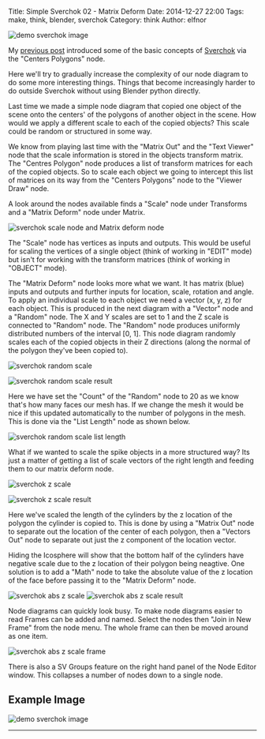 Title: Simple Sverchok 02 - Matrix Deform
Date: 2014-12-27 22:00
Tags: make, think, blender, sverchok
Category: think
Author: elfnor

![demo sverchok image](/images/flower_head_18_top.png)

My  [previous post]({filename}/simple_sverchok_01.md) introduced some of the basic concepts of [Sverchok](http://nikitron.cc.ua/sverchok_en.html) via the "Centers Polygons" node. 

Here we'll try to gradually increase the complexity of our node diagram to do some more interesting things. Things that become increasingly harder to do outside Sverchok without using Blender python directly.

Last time we made a simple node diagram that copied one object of the scene onto the centers' of the polygons of another object in the scene. How would we apply a different scale to each of the copied objects? This scale could be random or structured in some way.

We know from playing last time with the "Matrix Out" and the "Text Viewer" node that the scale information is stored in the objects transform matrix. The "Centres Polygon" node produces a list of transform matrices for each of the copied objects. So to scale each object we going to intercept this list of matrices on its way from the "Centers Polygons" node to the "Viewer Draw" node.

A look around the nodes available finds a "Scale" node under Transforms and a "Matrix Deform" node under Matrix. 

![sverchok scale node and Matrix deform node](/images/scale_matrix_nodes.png)

The "Scale" node has vertices as inputs and outputs. This would be useful for scaling the vertices of a single object (think of  working in "EDIT" mode) but isn't for working with the transform matrices (think of working in "OBJECT" mode).

The "Matrix Deform" node looks more what we want. It has matrix (blue) inputs and outputs and further inputs for location, scale,  rotation and angle. To apply an individual scale to each object we need a vector (x, y, z) for each object. This is produced in the next diagram with a "Vector" node and a "Random" node.  The X and Y scales are set to 1 and the Z scale is connected to "Random" node.  The "Random" node produces uniformly distributed numbers of the interval [0, 1].  This node diagram  randomly scales each of the copied objects in their Z directions (along the normal of the polygon they've been copied to). 

![sverchok random scale](/images/centers_polygons3.blend.png)

![sverchok random scale result](/images/centers_polygons3.blend_result-crop.png)


Here we have set the "Count" of the "Random" node to 20 as we know that's how many faces our mesh has. If we change the mesh it would be nice if this updated automatically to the number of polygons in the mesh. This is done via the "List Length" node as shown below.

![sverchok random scale list length](/images/centers_polygons4.blend.png)

What if we wanted to scale the spike objects in a more structured way? Its just a matter of getting a list of scale vectors of the right length and feeding them to our matrix deform node.

![sverchok z scale](/images/centers_polygons6.blend.png)

![sverchok z scale result](/images/centers_polygons6.blend_result.png)

Here we've scaled the length of the cylinders by the z location of the polygon the cylinder is copied to. This is done by using a "Matrix Out" node to separate out the location of the center of each polygon, then a "Vectors Out" node to separate out just the z component of the location vector.

Hiding the Icosphere will show that the bottom half of the cylinders have negative scale due to the z location of their polygon being neagtive. One solution is to add a "Math" node to take the absolute value of the z location of the face before passing it to the "Matrix Deform" node.

![sverchok abs z scale ](/images/centers_polygons7.blend.png)
![sverchok abs z scale result](/images/centers_polygons7.blend_result.png)

Node diagrams can quickly look busy. To make node diagrams easier to read Frames can be added and named. Select the nodes then "Join in New Frame" from the node menu. The whole frame can then be moved around as one item.

![sverchok abs z scale frame ](/images/centers_polygons8.blend.png)

There is also a SV Groups feature on the right hand panel of the Node Editor window. This collapses a number of nodes down to a single node.

Example Image
------------
 
![demo sverchok image](/images/flower_head_07.png)

___________________________

